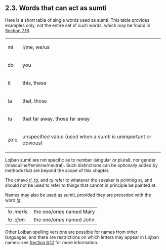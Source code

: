 <a id="section-sumti-cmavo"></a>2.3. <a id="c2s3"></a>Words that can act as sumti
---------------------------------------------------------------------------------

<a id="id-1.3.5.2.1" class="indexterm"></a>Here is a short table of single words used as sumti. This table provides examples only, not the entire set of such words, which may be found in [Section 7.16](../section-koha-summary).

<table class="cmavo-list"><colgroup></colgroup><tbody><tr class="cmavo-entry"><td class="cmavo"><p class="cmavo">mi</p></td><td class="description"><p class="description">I/me, we/us</p></td></tr><tr class="cmavo-entry"><td class="cmavo"><p class="cmavo">do</p></td><td class="description"><p class="description">you</p></td></tr><tr class="cmavo-entry"><td class="cmavo"><p class="cmavo">ti</p></td><td class="description"><p class="description">this, these</p></td></tr><tr class="cmavo-entry"><td class="cmavo"><p class="cmavo">ta</p></td><td class="description"><p class="description">that, those</p></td></tr><tr class="cmavo-entry"><td class="cmavo"><p class="cmavo">tu</p></td><td class="description"><p class="description">that far away, those far away</p></td></tr><tr class="cmavo-entry"><td class="cmavo"><p class="cmavo">zo'e</p></td><td class="description"><p class="description">unspecified value (used when a sumti is unimportant or obvious)</p></td></tr></tbody></table>

Lojban sumti are not specific as to number (singular or plural), nor gender (masculine/feminine/neutral). Such distinctions can be optionally added by methods that are beyond the scope of this chapter.

<a id="id-1.3.5.5.1" class="indexterm"></a>The cmavo _<a id="id-1.3.5.5.2.1" class="indexterm"></a>[_ti_](../go01#valsi-ti)_, _<a id="id-1.3.5.5.3.1" class="indexterm"></a>[_ta_](../go01#valsi-ta)_, and _<a id="id-1.3.5.5.4.1" class="indexterm"></a>[_tu_](../go01#valsi-tu)_ refer to whatever the speaker is pointing at, and should not be used to refer to things that cannot in principle be pointed at.

<a id="id-1.3.5.6.1" class="indexterm"></a>Names may also be used as sumti, provided they are preceded with the word _<a id="id-1.3.5.6.2.1" class="indexterm"></a>[_la_](../go01#valsi-la)_:

<table><tbody><tr><td><span xml:lang="jbo" class="foreignphrase" lang="jbo"><em xml:lang="jbo" class="foreignphrase" lang="jbo"><a id="id-1.3.5.7.1.1.1.1" class="indexterm"></a>la .meris.</em></span></td><td>the one/ones named Mary</td></tr><tr><td><span xml:lang="jbo" class="foreignphrase" lang="jbo"><em xml:lang="jbo" class="foreignphrase" lang="jbo"><a id="id-1.3.5.7.2.1.1.1" class="indexterm"></a>la .djan.</em></span></td><td>the one/ones named John</td></tr></tbody></table>

Other Lojban spelling versions are possible for names from other languages, and there are restrictions on which letters may appear in Lojban names: see [Section 6.12](../section-names) for more information.